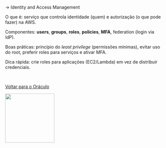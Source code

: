 -> Identity and Access Management

O que é:
serviço que controla identidade (quem) e autorização (o que pode fazer) na AWS.  

Componentes: 
**users**, **groups**, **roles**, **policies**, **MFA**, federation (login via IdP).  

Boas práticas: 
princípio do _least privilege_ (permissões mínimas), evitar uso do root, preferir roles para serviços e ativar MFA.  

Dica rápida: 
crie roles para aplicações (EC2/Lambda) em vez de distribuir credenciais.

<br>

[Voltar para o Oráculo](../../Oracle/Oráculo.md)
<p align="left">
  <img src="https://media0.giphy.com/media/v1.Y2lkPTc5MGI3NjExNHl6NXVoZ2hjZnkxYTNndHdjczdzYm5laW1tc3phMTc4ZjNwZXpkciZlcD12MV9pbnRlcm5hbF9naWZfYnlfaWQmY3Q9Zw/MgkBTmxt18lGg/giphy.gif" width="157"/>
</p>
